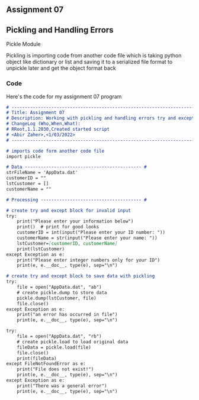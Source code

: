 ## Assignment 07
## Pickling and Handling Errors
Pickle Module

Pickling is importing code from another code file which is taking python object like dictionary or list and saving it to a serialized file format to unpickle later and get the object format back

### Code

Here's the code for my assignment 07 program

```markdown
# ---------------------------------------------------------------------------- #
# Title: Assignment 07
# Description: Working with pickling and handling errors try and except blocks
# ChangeLog (Who,When,What):
# RRoot,1.1.2030,Created started script
# <Abir Zaher>,<1/03/2022>
# ---------------------------------------------------------------------------- #

# imports code form another code file
import pickle

# Data -------------------------------------------- #
strFileName = 'AppData.dat'
customerID = ""
lstCustomer = []
customerName = ""

# Processing -------------------------------------- #

# create try and except block for invalid input
try:
    print("Please enter your information below")
    print()  # print for good looks
    customerID = int(input("Please enter your ID number: "))
    customerName = str(input("Please enter your name: "))
    lstCustomer=[customerID, customerName]
    print(lstCustomer)
except Exception as e:
    print("Please enter integer numbers only for your ID")
    print(e, e.__doc__, type(e), sep="\n")

# create try and except block to save data with pickling
try:
    file = open("AppData.dat", "ab")
    # create pickle.dump to store data
    pickle.dump(lstCustomer, file)
    file.close()
except Exception as e:
    print("an error has occurred in file")
    print(e, e.__doc__, type(e), sep="\n")

try:
    file = open("AppData.dat", "rb")
    # create pickle.load to load original data
    fileData = pickle.load(file)
    file.close()
    print(fileData)
except FileNotFoundError as e:
    print("File does not exist!")
    print(e, e.__doc__, type(e), sep="\n")
except Exception as e:
    print("There was a general error")
    print(e, e.__doc__, type(e), sep="\n")
